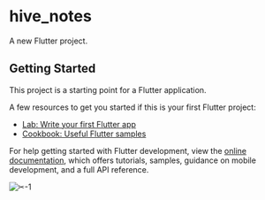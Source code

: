 # hive_notes

A new Flutter project.

## Getting Started

This project is a starting point for a Flutter application.

A few resources to get you started if this is your first Flutter project:

- [Lab: Write your first Flutter app](https://docs.flutter.dev/get-started/codelab)
- [Cookbook: Useful Flutter samples](https://docs.flutter.dev/cookbook)

For help getting started with Flutter development, view the
[online documentation](https://docs.flutter.dev/), which offers tutorials,
samples, guidance on mobile development, and a full API reference.



<img src="https://user-images.githubusercontent.com/50525883/217512700-9d7068de-a1c7-4165-85d4-db05b28d6173.jpg" alt="✂-1" style="max-width:100%;"> 

